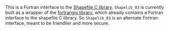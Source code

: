 This is a Fortran interface to the [Shapefile C
library](http://shapelib.maptools.org). `Shapelib_03` is currently
built as a wrapper of the [fortrangis
library](https://github.com/ARPA-SIMC/fortrangis), which already
contains a Fortran interface to the shapefile C library. So
`Shapelib_03` is an alternate Fortran interface, meant to be
friendlier and more secure.
